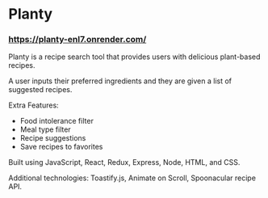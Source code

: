 # Planty
### https://planty-enl7.onrender.com/

Planty is a recipe search tool that provides users with delicious plant-based recipes. 

A user inputs their preferred ingredients and they are given a list of suggested recipes.

Extra Features: 
- Food intolerance filter
- Meal type filter
- Recipe suggestions
- Save recipes to favorites


Built using JavaScript, React, Redux, Express, Node, HTML, and CSS. 

Additional technologies: Toastify.js, Animate on Scroll, Spoonacular recipe API. 
